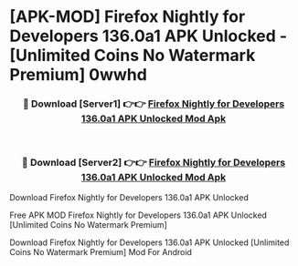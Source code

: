 # [APK-MOD] Firefox Nightly for Developers 136.0a1 APK Unlocked - [Unlimited Coins No Watermark Premium] 0wwhd



<div align="center">
<h3>🔴 Download [Server1] 👉👉 <a href="https://momento.my/?title=Firefox_Nightly_for_Developers_136.0a1_APK_Unlocked">Firefox Nightly for Developers 136.0a1 APK Unlocked Mod Apk</a></h3><br>

<h3>🔴 Download [Server2] 👉👉 <a href="https://momento.my/?title=Firefox_Nightly_for_Developers_136.0a1_APK_Unlocked">Firefox Nightly for Developers 136.0a1 APK Unlocked Mod Apk</a></h3>
</div>



Download Firefox Nightly for Developers 136.0a1 APK Unlocked 

Free APK MOD Firefox Nightly for Developers 136.0a1 APK Unlocked [Unlimited Coins No Watermark Premium]

Download Firefox Nightly for Developers 136.0a1 APK Unlocked [Unlimited Coins No Watermark Premium] Mod For Android
